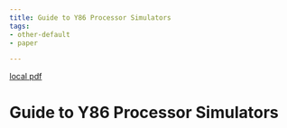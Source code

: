 ```yaml
---
title: Guide to Y86 Processor Simulators
tags:
- other-default
- paper

---
```


[local pdf](../../../pdfs/Guide%20to%20Y86%20Processor%20Simulators.pdf)

# Guide to Y86 Processor Simulators
